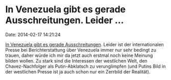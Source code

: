 In Venezuela gibt es gerade Ausschreitungen. Leider \...
========================================================

Date: 2014-02-17 14:21:24

[In Venezuela gibt es gerade
Ausschreitungen](http://www.bbc.co.uk/news/world-latin-america-26166094).
Leider ist der internationalen Presse bei Berichterstattung über
Venezuela immer nur sehr bedingt zu trauen, daher würde ich mir da jetzt
auch erstmal noch keine Meinung bilden wollen. Zu stark sind die
Interessen der westlichen Welt, den Chavez-Nachfolger als
Putin-Abklatsch zu verunglimpfen (und Putins Bild in der westlichen
Presse ist ja auch schon nur ein Zerrbild der Realität).
